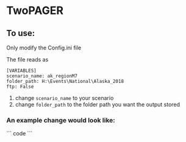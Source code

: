 # TwoPAGER

<h2>To use: </h2>
Only modify the Config.ini file

The file reads as
```
[VARIABLES]
scenario_name: ak_regionM7
folder_path: H:\Events\National\Alaska_2018
ftp: False
```

1) change ```scenario_name``` to your scenario
2) change ```folder_path``` to the folder path you want the output stored

<h3> An example change would look like: </h3>
```
code
```
